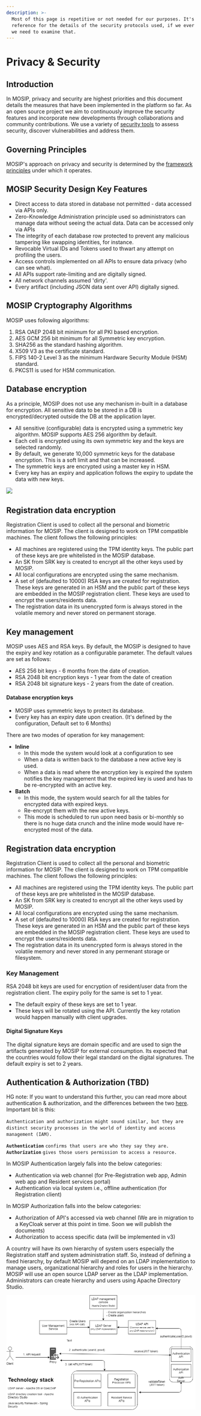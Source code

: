 ```yaml
---
description: >-
  Most of this page is repetitive or not needed for our purposes. It's a good
  reference for the details of the security protocols used, if we ever feel like
  we need to examine that.
---
```


# Privacy & Security

## Introduction

In MOSIP, privacy and security are highest priorities and this document details the measures that have been implemented in the platform so far. As an open source project we aim to continuously improve the security features and incorporate new developments through collaborations and community contributions. We use a variety of [security tools](../../contribute/coding-standards/security-tools.md) to assess security, discover vlulnerabilities and address them.

## Governing Principles

MOSIP's approach on privacy and security is determined by the [framework principles](https://www.mosip.io/uploads/resources/5cc84b0a08284Country%20Engagement%20Principles_v2.pdf) under which it operates.

## MOSIP Security Design Key Features

* Direct access to data stored in database not permitted - data accessed via APIs only.
* Zero-Knowledge Administration principle used so administrators can manage data without seeing the actual data. Data can be accessed only via APIs
* The integrity of each database row protected to prevent any malicious tampering like swapping identities, for instance.
* Revocable Virtual IDs and Tokens used to thwart any attempt on profiling the users.
* Access controls implemented on all APIs to ensure data privacy \(who can see what\).
* All APIs support rate-limiting and are digitally signed.
* All network channels assumed 'dirty'.
* Every artifact \(including JSON data sent over API\) digitally signed.

## MOSIP Cryptography Algorithms

MOSIP uses following algorithms:

1. RSA OAEP 2048 bit minimum for all PKI based encryption.
2. AES GCM 256 bit minimum for all Symmetric key encryption.
3. SHA256 as the standard hashing algorithm.
4. X509 V3 as the certificate standard.
5. FIPS 140-2 Level 3 as the minimum Hardware Security Module \(HSM\) standard.
6. PKCS11 is used for HSM communication.

## Database encryption

As a principle, MOSIP does not use any mechanism in-built in a database for encryption. All sensitive data to be stored in a DB is encrypted/decrypted outside the DB at the application layer.

* All sensitive \(configurable\) data is encrypted using a symmetric key algorithm. MOSIP supports AES 256 algorithm by default. 
* Each cell is encrypted using its own symmetric key and the keys are selected randomly.
* By default, we generate 10,000 symmetric keys for the database encryption. This is a soft limit and that can be increased.
* The symmetric keys are encrypted using a master key in HSM. 
* Every key has an expiry and application follows the expiry to update the data with new keys.

![](https://github.com/harshita-gupta/documentation/tree/2e41365e7cde5a51930f8edce354b5dc659fd4c2/docs/_images/arch_diagrams/DB_encryption.png)

## Registration data encryption

Registration Client is used to collect all the personal and biometric information for MOSIP. The client is designed to work on TPM compatible machines. The client follows the following principles:

* All machines are registered using the TPM identity keys. The public part of these keys are pre whitelisted in the MOSIP database.
* An SK from SRK key is created to encrypt all the other keys used by MOSIP.
* All local configurations are encrypted using the same mechanism.
* A set of \(defaulted to 10000\) RSA keys are created for registration. These keys are generated in an HSM and the public part of these keys are embedded in the MOSIP registration client. These keys are used to encrypt the users/residents data. 
* The registration data in its unencrypted form is always stored in the volatile memory and never stored on permanent storage.

## Key management

MOSIP uses AES and RSA keys. By default, the MOSIP is designed to have the expiry and key rotation as a configurable parameter. The default values are set as follows:

* AES 256 bit keys - 6 months from the date of creation.
* RSA 2048 bit encryption keys - 1 year from the date of creation
* RSA 2048 bit signature keys - 2 years from the date of creation.

#### Database encryption keys

* MOSIP uses symmetric keys to protect its database.
* Every key has an expiry date upon creation. \(It's defined by the configuration, Default set to 6 Months\)

There are two modes of operation for key management:

* **Inline**
  * In this mode the system would look at a configuration to see 
  * When a data is written back to the database a new active key is used.
  * When a data is read where the encryption key is expired the system notifies the key management that the expired key is used and has to be re-encrypted with an active key.
* **Batch**
  * In this mode, the system would search for all the tables for encrypted data with expired keys.
  * Re-encrypt them with the new active keys.
  * This mode is scheduled to run upon need basis or bi-monthly so there is no huge data crunch and the inline mode would have re-encrypted most of the data.

## Registration data encryption

Registration Client is used to collect all the personal and biometric information for MOSIP. The client is designed to work on TPM compatible machines. The client follows the following principles:

* All machines are registered using the TPM identity keys. The public part of these keys are pre whitelisted in the MOSIP database.
* An SK from SRK key is created to encrypt all the other keys used by MOSIP.
* All local configurations are encrypted using the same mechanism.
* A set of \(defaulted to 10000\) RSA keys are created for registration. These keys are generated in an HSM and the public part of these keys are embedded in the MOSIP registration client. These keys are used to encrypt the users/residents data. 
* The registration data in its unencrypted form is always stored in the volatile memory and never stored in any permenant storage or filesystem.

### Key Management

RSA 2048 bit keys are used for encryption of resident/user data from the registration client. The expiry poliy for the same is set to 1 year.

* The default expiry of these keys are set to 1 year.
* These keys will be rotated using the API. Currently the key rotation would happen manually with client upgrades.

#### Digital Signature Keys

The digital signature keys are domain specific and are used to sign the artifacts generated by MOSIP for external consumption. Its expected that the countries would follow their legal standard on the digital signatures. The default expiry is set to 2 years.

## Authentication & Authorization \(TBD\)

HG note: If you want to understand this further, you can read more about authentication & authorization, and the differences between the two [here](https://www.okta.com/identity-101/authentication-vs-authorization/). Important bit is this: 

`Authentication and authorization might sound similar, but they are distinct security processes in the world of identity and access management (IAM).`

**`Authentication`** `confirms that users are who they say they are.` **`Authorization`** `gives those users permission to access a resource.`

In MOSIP Authentication largely falls into the below categories:

* Authentication via web channel \(for Pre-Registration web app, Admin web app and Resident services portal\)
* Authentication via local system i.e., offline authentication \(for Registration client\)

In MOSIP Authorization falls into the below categories:

* Authorization of API's accessed via web channel \(We are in migration to a KeyCloak server at this point in time. Soon we will publish the documents\)
* Authorization to access specific data \(will be implemented in v3\)

A country will have its own hierarchy of system users especially the Registration staff and system administration staff. So, instead of defining a fixed hierarchy, by default MOSIP will depend on an LDAP implementation to manage users, organizational hierarchy and roles for users in the hierarchy. MOSIP will use an open source LDAP server as the LDAP implementation. Administrators can create hierarchy and users using Apache Directory Studio.

![Authentication](../../.gitbook/assets/authn_authz.png)

